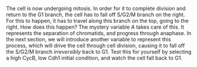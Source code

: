 The cell is now undergoing mitosis. In order for it to
complete division and return to the G1 branch, the cell has
to fall off S/G2/M branch on the right. For this to happen,
it has to travel along this branch on the top, going to the
right. How does this happen? The mystery variable *A* takes
care of this. It represents the separation of chromatids, and
progress through anaphase. In the next section, we will introduce
another variable to represent this process, which will drive
the cell through cell division, causing it to fall off the 
S/G2/M branch *irreversibly* back to G1. Test this for yourself
by selecting a high CycB, low Cdh1 initial condition, and watch the
cell fall back to G1.
